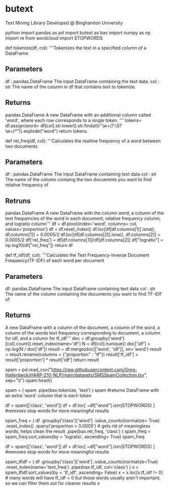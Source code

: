 # butext
Text Mining Library Developed @ Binghamton University

   python
import pandas as pd
import butext as bax
import numpy as np
import re
from wordcloud import STOPWORDS

def tokenize(df, col):
  '''Tokenizes the text in a specified column of a DataFrame.

  Parameters
  ----------
  df : pandas.DataFrame
      The input DataFrame containing the text data.
  col : str
       The name of the column in df that contains text to tokenize.

  Returns
  -------
  pandas.DataFrame
  A new DataFrame with an additional column called 'word',
  where each row corresponds to a single token.
  '''
  tokens= df.assign(word= df[col].str.lower().str.findall(r"\w+(?:\S?\w+)*")).explode("word")
  return tokens

def rel_freq(df, col):
  '''Calculates the realtive frequency of a word between two documents

  Parameters
  ----------
  df : pandas.DataFrame
      The input DataFrame containing text data
  col : str
       The name of the column containg the two docuemnts you want to find relative frequency of

  Retruns
  ----------
  pandas.DataFrame
  A new DataFrame with the column word, a column of the text frequencies of the word in each document,
  relative frequency column, and logratio column'''
  df = df.pivot(index='word', columns= col, values='proportion')
  df = df.reset_index()
  df.loc[df[df.columns[1]].isna(), df.columns[1]] = 0.0005/2
  df.loc[df[df.columns[2]].isna(), df.columns[2]]  = 0.0005/2
  df['rel_freq'] = df[df.columns[1]]/df[df.columns[2]]
  df["logratio"] = np.log10(df["rel_freq"])
  return df

def tf_idf(df, col):
  '''Calculates the Text Frequency-Inverse Document Frequency(TF-IDF) of each word per document

  Parameters
  ----------
  df: pandas.DataFrame
     The input DataFrame containing text data
  col : str
       The name of the column containing the documents you want to find TF-IDF of

  Returns
  ----------
  A new DataFrame with a column of the document, a column of the word,
  a column of the words text frequency corresponding to document, a column for idf,
  and a column for tf_idf'''
  doc = df.groupby('word')[col].count().reset_index(name='df')
  N = df[col].nunique()
  doc['idf'] = np.log(N / doc['df'])
  result = df.merge(doc[['word', 'idf']], on='word')
  result = result.rename(columns = {"proportion" : "tf"})
  result['tf_idf'] = result['proportion'] * result['idf']
  return result

spam = pd.read_csv("https://raw.githubusercontent.com/Greg-Hallenbeck/HARP-210-NLP/main/datasets/SMSSpamCollection.tsv", sep="\t")
spam.head()

spam = (
    spam
    .pipe(bax.tokenize, 'text')
)
spam #returns DataFrame with an extra 'word' column that is each token

df = spam[['class', 'word']]
df = df.loc[ ~df["word"].isin(STOPWORDS) ] #remvoes stop words for more meaningful results

spam_freq = (
    df
    .groupby('class')['word']
    .value_counts(normalize= True)
    .reset_index()
    .query('proportion > 0.0005') # gets rid of meaningless words, helps clean the result
    .pipe(bax.rel_freq, 'class')
)
spam_freq = spam_freq.sort_values(by = 'logratio', ascending= True)
spam_freq

df = spam[['class', 'word']]
df = df.loc[ ~df["word"].isin(STOPWORDS) ] #remvoes stop words for more meaningful results

spam_tfidf = (
    df
    .groupby('class')['word']
    .value_counts(normalize=True)
    .reset_index(name='text_freq')
    .pipe(bax.tf_idf, col='class')
)
x = spam_tfidf.sort_values(by = 'tf_idf', ascending= False)
x = x.loc[x.tf_idf != 0] # many words will have tf_idf = 0 but those words usually aren't important, so we can filter them out for cleaner results
x
